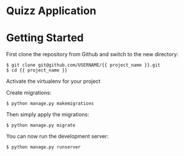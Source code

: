 # Quizz Application

# Getting Started

First clone the repository from Github and switch to the new directory:

    $ git clone git@github.com/USERNAME/{{ project_name }}.git
    $ cd {{ project_name }}
    
Activate the virtualenv for your project
    
    
Create migrations:

    $ python manage.py makemigrations

Then simply apply the migrations:

    $ python manage.py migrate
    

You can now run the development server:

    $ python manage.py runserver